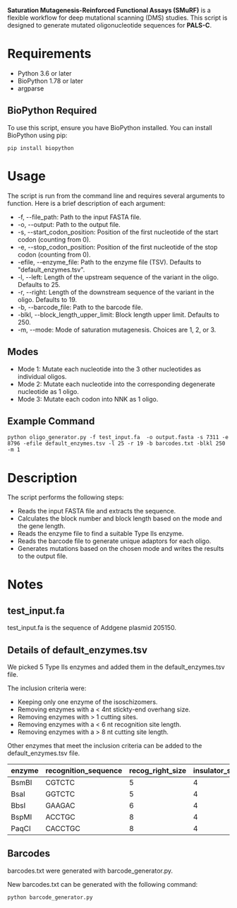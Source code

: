 ﻿**Saturation Mutagenesis-Reinforced Functional Assays (SMuRF)** is a flexible workflow for deep mutational scanning (DMS) studies. This script is designed to generate mutated oligonucleotide sequences for **PALS-C**.

# Requirements

- Python 3.6 or later
- BioPython 1.78 or later
- argparse

## BioPython Required   

To use this script, ensure you have BioPython installed. You can install BioPython using pip:

    pip install biopython


# Usage

The script is run from the command line and requires several arguments to function. Here is a brief description of each argument:

- -f, --file_path: Path to the input FASTA file.
- -o, --output: Path to the output file.
- -s, --start_codon_position: Position of the first nucleotide of the start codon (counting from 0).
- -e, --stop_codon_position: Position of the first nucleotide of the stop codon (counting from 0).
- -efile, --enzyme_file: Path to the enzyme file (TSV). Defaults to "default_enzymes.tsv".
- -l, --left: Length of the upstream sequence of the variant in the oligo. Defaults to 25.
- -r, --right: Length of the downstream sequence of the variant in the oligo. Defaults to 19.
- -b, --barcode_file: Path to the barcode file.
- -blkl, --block_length_upper_limit: Block length upper limit. Defaults to 250.
- -m, --mode: Mode of saturation mutagenesis. Choices are 1, 2, or 3.

## Modes

- Mode 1: Mutate each nucleotide into the 3 other nucleotides as individual oligos.
- Mode 2: Mutate each nucleotide into the corresponding degenerate nucleotide as 1 oligo.
- Mode 3: Mutate each codon into NNK as 1 oligo.

## Example Command

    python oligo_generator.py -f test_input.fa  -o output.fasta -s 7311 -e 8796 -efile default_enzymes.tsv -l 25 -r 19 -b barcodes.txt -blkl 250 -m 1

# Description

The script performs the following steps:

- Reads the input FASTA file and extracts the sequence.
- Calculates the block number and block length based on the mode and the gene length.
- Reads the enzyme file to find a suitable Type IIs enzyme.
- Reads the barcode file to generate unique adaptors for each oligo.
- Generates mutations based on the chosen mode and writes the results to the output file.


# Notes

## test_input.fa

test_input.fa is the sequence of Addgene plasmid 205150.

## Details of default_enzymes.tsv

We picked 5 Type IIs enzymes and added them in the default_enzymes.tsv file.

The inclusion criteria were:

- Keeping only one enzyme of the isoschizomers.
- Removing enzymes with  a < 4nt stickty-end overhang size.
- Removing enzymes with > 1 cutting sites.
- Removing enzymes with a < 6 nt recognition site length.
- Removing enzymes with a > 8 nt cutting site length.

Other enzymes that meet the inclusion criteria can be added to the default_enzymes.tsv file.

|enzyme|recognition_sequence|recog_right_size|insulator_size
|-|-|-|-
|BsmBI|CGTCTC|5|4
|BsaI|GGTCTC|5|4
|BbsI|GAAGAC|6|4
|BspMI|ACCTGC|8|4
|PaqCI|CACCTGC|8|4

## Barcodes
barcodes.txt were generated with barcode_generator.py.

New barcodes.txt can be generated with the following command:

    python barcode_generator.py
